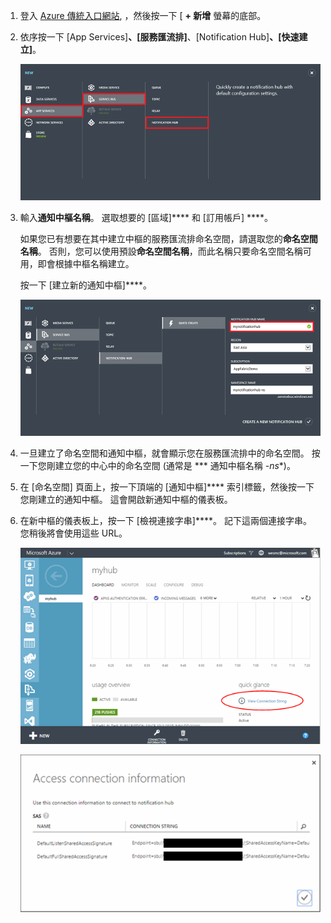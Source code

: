 
1. 登入 [Azure 傳統入口網站](https://manage.windowsazure.com/), ，然後按一下 [ **+ 新增** 螢幕的底部。

2. 依序按一下 [App Services]****、[服務匯流排]****、[Notification Hub]****、[快速建立]****。

    ![](./media/notification-hubs-portal-create-new-hub/notification-hubs-create-from-portal.png)

3. 輸入**通知中樞名稱**。 選取想要的 [區域]**** 和 [訂用帳戶] ****。

    如果您已有想要在其中建立中樞的服務匯流排命名空間，請選取您的**命名空間名稱**。 否則，您可以使用預設**命名空間名稱**，而此名稱只要命名空間名稱可用，即會根據中樞名稱建立。

    按一下 [建立新的通知中樞]****。

    ![設定通知中樞屬性](./media/notification-hubs-portal-create-new-hub/notification-hubs-create-from-portal2.png)

4. 一旦建立了命名空間和通知中樞，就會顯示您在服務匯流排中的命名空間。 按一下您剛建立您的中心中的命名空間 (通常是 *** 通知中樞名稱 *-ns**)。

5. 在 [命名空間] 頁面上，按一下頂端的 [通知中樞]**** 索引標籤，然後按一下您剛建立的通知中樞。 這會開啟新通知中樞的儀表板。

6. 在新中樞的儀表板上，按一下 [檢視連接字串]****。 記下這兩個連接字串。 您稍後將會使用這些 URL。

    ![](./media/notification-hubs-portal-create-new-hub/notification-hubs-view-connection-strings.png)

    ![](./media/notification-hubs-portal-create-new-hub/notification-hubs-connection-strings.png)






